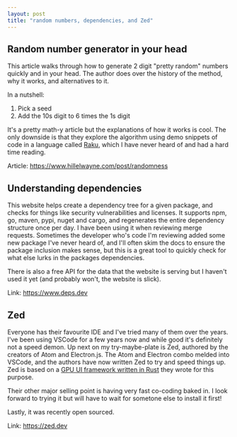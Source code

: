 ```yaml
---
layout: post
title: "random numbers, dependencies, and Zed"
---
```


## Random number generator in your head

This article walks through how to generate 2 digit "pretty random" numbers quickly and in your head. The author does over the history of the method, why it works, and alternatives to it.

In a nutshell:

1. Pick a seed
2. Add the 10s digit to 6 times the 1s digit

It's a pretty math-y article but the explanations of how it works is cool. The only downside is that they explore the algorithm using demo snippets of code in a language called [Raku](https://raku.org/), which I have never heard of and had a hard time reading.

Article: <https://www.hillelwayne.com/post/randomness>

## Understanding dependencies

This website helps create a dependency tree for a given package, and checks for things like security vulnerabilities and licenses. It supports npm, go, maven, pypi, nuget and cargo, and regenerates the entire dependency structure once per day. I have been using it when reviewing merge requests. Sometimes the developer who's code I'm reviewing added some new package I've never heard of, and I'll often skim the docs to ensure the package inclusion makes sense, but this is a great tool to quickly check for what else lurks in the packages dependencies.

There is also a free API for the data that the website is serving but I haven't used it yet (and probably won't, the website is slick).

Link: <https://www.deps.dev>

## Zed

Everyone has their favourite IDE and I've tried many of them over the years. I've been using VSCode for a few years now and while good it's definitely not a speed demon. Up next on my try-maybe-plate is Zed, authored by the creators of Atom and Electron.js. The Atom and Electron combo melded into VSCode, and the authors have now written Zed to try and speed things up. Zed is based on a [GPU UI framework written in Rust](https://zed.dev/blog/videogame) they wrote for this purpose.

Their other major selling point is having very fast co-coding baked in. I look forward to trying it but will have to wait for sometone else to install it first!

Lastly, it was recently open sourced. 

Link: <https://zed.dev>
